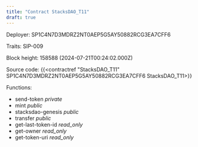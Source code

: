 ```yaml
---
title: "Contract StacksDAO_T11"
draft: true
---
```

Deployer: SP1C4N7D3MDRZ2NT0AEP5G5AY50882RCG3EA7CFF6

Traits:
SIP-009 



Block height: 158588 (2024-07-21T00:24:02.000Z)

Source code: {{<contractref "StacksDAO_T11" SP1C4N7D3MDRZ2NT0AEP5G5AY50882RCG3EA7CFF6 StacksDAO_T11>}}

Functions:

* send-token _private_
* mint _public_
* stacksdao-genesis _public_
* transfer _public_
* get-last-token-id _read_only_
* get-owner _read_only_
* get-token-uri _read_only_
